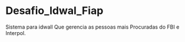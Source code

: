 # Desafio_Idwal_Fiap
 Sistema para idwall Que gerencia as pessoas mais Procuradas do FBI e Interpol.
